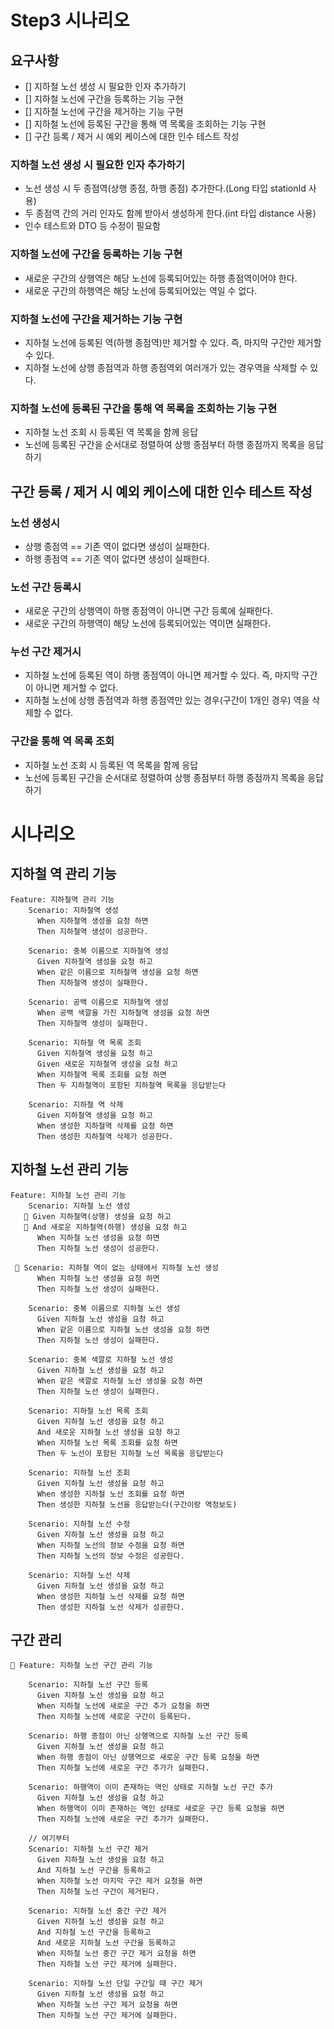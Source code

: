 # Step3 시나리오  
## 요구사항  
* [] 지하철 노선 생성 시 필요한 인자 추가하기
* [] 지하철 노선에 구간을 등록하는 기능 구현
* [] 지하철 노선에 구간을 제거하는 기능 구현
* [] 지하철 노선에 등록된 구간을 통해 역 목록을 조회하는 기능 구현
* [] 구간 등록 / 제거 시 예외 케이스에 대한 인수 테스트 작성
  
### 지하철 노선 생성 시 필요한 인자 추가하기   

* 노선 생성 시 두 종점역(상행 종점, 하행 종점) 추가한다.(Long 타입 stationId 사용)   
* 두 종점역 간의 거리 인자도 함께 받아서 생성하게 한다.(int 타입 distance 사용)     
* 인수 테스트와 DTO 등 수정이 필요함   
   
### 지하철 노선에 구간을 등록하는 기능 구현    
  
* 새로운 구간의 상행역은 해당 노선에 등록되어있는 하행 종점역이어야 한다.     
* 새로운 구간의 하행역은 해당 노선에 등록되어있는 역일 수 없다.  

### 지하철 노선에 구간을 제거하는 기능 구현

* 지하철 노선에 등록된 역(하행 종점역)만 제거할 수 있다. 즉, 마지막 구간만 제거할 수 있다.
* 지하철 노선에 상행 종점역과 하행 종점역외 여러개가 있는 경우역을 삭제할 수 있다.

### 지하철 노선에 등록된 구간을 통해 역 목록을 조회하는 기능 구현

* 지하철 노선 조회 시 등록된 역 목록을 함께 응답
* 노선에 등록된 구간을 순서대로 정렬하여 상행 종점부터 하행 종점까지 목록을 응답하기

## 구간 등록 / 제거 시 예외 케이스에 대한 인수 테스트 작성

### 노선 생성시 

* 상행 종점역 == 기존 역이 없다면 생성이 실패한다.    
* 하행 종점역 == 기존 역이 없다면 생성이 실패한다.    

### 노선 구간 등록시 

* 새로운 구간의 상행역이 하행 종점역이 아니면 구간 등록에 실패한다.    
* 새로운 구간의 하행역이 해당 노선에 등록되어있는 역이면 실패한다.    

### 누선 구간 제거시 
    
* 지하철 노선에 등록된 역이 하행 종점역이 아니면 제거할 수 있다. 즉, 마지막 구간이 아니면 제거할 수 없다.        
* 지하철 노선에 상행 종점역과 하행 종점역만 있는 경우(구간이 1개인 경우) 역을 삭제할 수 없다.  

### 구간을 통해 역 목록 조회
* 지하철 노선 조회 시 등록된 역 목록을 함께 응답
* 노선에 등록된 구간을 순서대로 정렬하여 상행 종점부터 하행 종점까지 목록을 응답하기

# 시나리오  
## 지하철 역 관리 기능 
```properties
Feature: 지하철역 관리 기능
    Scenario: 지하철역 생성
      When 지하철역 생성을 요청 하면
      Then 지하철역 생성이 성공한다.

    Scenario: 중복 이름으로 지하철역 생성
      Given 지하철역 생성을 요청 하고
      When 같은 이름으로 지하철역 생성을 요청 하면
      Then 지하철역 생성이 실패한다.
    
    Scenario: 공백 이름으로 지하철역 생성
      When 공백 색깔을 가진 지하철역 생성을 요청 하면
      Then 지하철역 생성이 실패한다.

    Scenario: 지하철 역 목록 조회
      Given 지하철역 생성을 요청 하고
      Given 새로운 지하철역 생성을 요청 하고
      When 지하철역 목록 조회를 요청 하면
      Then 두 지하철역이 포함된 지하철역 목록을 응답받는다
 
    Scenario: 지하철 역 삭제
      Given 지하철역 생성을 요청 하고
      When 생성한 지하철역 삭제를 요청 하면
      Then 생성한 지하철역 삭제가 성공한다. 
```

## 지하철 노선 관리 기능 
```properties
Feature: 지하철 노선 관리 기능
    Scenario: 지하철 노선 생성
   🥕 Given 지하철역(상행) 생성을 요청 하고
   🥕 And 새로운 지하철역(하행) 생성을 요청 하고
      When 지하철 노선 생성을 요청 하면
      Then 지하철 노선 생성이 성공한다.

 🥕 Scenario: 지하철 역이 없는 상태에서 지하철 노선 생성
      When 지하철 노선 생성을 요청 하면
      Then 지하철 노선 생성이 실패한다.

    Scenario: 중복 이름으로 지하철 노선 생성
      Given 지하철 노선 생성을 요청 하고
      When 같은 이름으로 지하철 노선 생성을 요청 하면
      Then 지하철 노선 생성이 실패한다.
    
    Scenario: 중복 색깔로 지하철 노선 생성
      Given 지하철 노선 생성을 요청 하고
      When 같은 색깔로 지하철 노선 생성을 요청 하면
      Then 지하철 노선 생성이 실패한다.

    Scenario: 지하철 노선 목록 조회
      Given 지하철 노선 생성을 요청 하고
      And 새로운 지하철 노선 생성을 요청 하고
      When 지하철 노선 목록 조회를 요청 하면
      Then 두 노선이 포함된 지하철 노선 목록을 응답받는다
 
    Scenario: 지하철 노선 조회  
      Given 지하철 노선 생성을 요청 하고  
      When 생성한 지하철 노선 조회를 요청 하면  
      Then 생성한 지하철 노선을 응답받는다(구간이랑 역정보도)  

    Scenario: 지하철 노선 수정
      Given 지하철 노선 생성을 요청 하고
      When 지하철 노선의 정보 수정을 요청 하면
      Then 지하철 노선의 정보 수정은 성공한다.

    Scenario: 지하철 노선 삭제
      Given 지하철 노선 생성을 요청 하고
      When 생성한 지하철 노선 삭제를 요청 하면
      Then 생성한 지하철 노선 삭제가 성공한다.
```

## 구간 관리 

```properties
🥕 Feature: 지하철 노선 구간 관리 기능

    Scenario: 지하철 노선 구간 등록
      Given 지하철 노선 생성을 요청 하고
      When 지하철 노선에 새로운 구간 추가 요청을 하면
      Then 지하철 노선에 새로운 구간이 등록된다.

    Scenario: 하행 종점이 아닌 상행역으로 지하철 노선 구간 등록
      Given 지하철 노선 생성을 요청 하고
      When 하행 종점이 아닌 상행역으로 새로운 구간 등록 요청을 하면
      Then 지하철 노선에 새로운 구간 추가가 실패한다.

    Scenario: 하행역이 이미 존재하는 역인 상태로 지하철 노선 구간 추가
      Given 지하철 노선 생성을 요청 하고
      When 하행역이 이미 존재하는 역인 상태로 새로운 구간 등록 요청을 하면
      Then 지하철 노선에 새로운 구간 추가가 실패한다.

    // 여기부터 
    Scenario: 지하철 노선 구간 제거
      Given 지하철 노선 생성을 요청 하고
      And 지하철 노선 구간을 등록하고
      When 지하철 노선 마지막 구간 제거 요청을 하면
      Then 지하철 노선 구간이 제거된다.

    Scenario: 지하철 노선 중간 구간 제거
      Given 지하철 노선 생성을 요청 하고
      And 지하철 노선 구간을 등록하고
      And 새로운 지하철 노선 구간을 등록하고
      When 지하철 노선 중간 구간 제거 요청을 하면
      Then 지하철 노선 구간 제거에 실패한다.

    Scenario: 지하철 노선 단일 구간일 때 구간 제거
      Given 지하철 노선 생성을 요청 하고
      When 지하철 노선 구간 제거 요청을 하면
      Then 지하철 노선 구간 제거에 실패한다.
```
